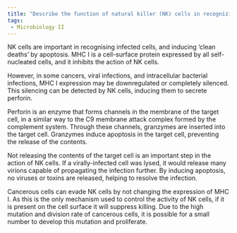 ```yaml
---
title: "Describe the function of natural killer (NK) cells in recognizing and killing infected cells. Discuss the role of MHC I in inhibiting NK cell killing and how cancerous cells evade this mechanism. "
tags:
 - Microbiology II
---
```

NK cells are important in recognising infected cells, and inducing ‘clean deaths’ by apoptosis. MHC I is a cell-surface protein expressed by all self-nucleated cells, and it inhibits the action of NK cells.  

However, in some cancers, viral infections, and intracellular bacterial infections, MHC I expression may be downregulated or completely silenced. This silencing can be detected by NK cells, inducing them to secrete perforin.  

Perforin is an enzyme that forms channels in the membrane of the target cell, in a similar way to the C9 membrane attack complex formed by the complement system. Through these channels, granzymes are inserted into the target cell. Granzymes induce apoptosis in the target cell, preventing the release of the contents. 

Not releasing the contents of the target cell is an important step in the action of NK cells. If a virally-infected cell was lysed, it would release many virions capable of propagating the infection further. By inducing apoptosis, no viruses or toxins are released, helping to resolve the infection.  

Cancerous cells can evade NK cells by not changing the expression of MHC I. As this is the only mechanism used to control the activity of NK cells, if it is present on the cell surface it will suppress killing. Due to the high mutation and division rate of cancerous cells, it is possible for a small number to develop this mutation and proliferate.  
